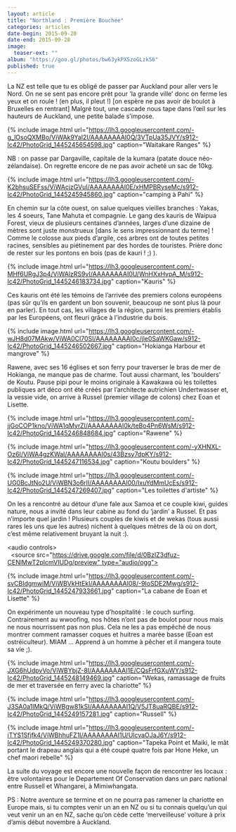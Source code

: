 ```yaml
---
layout: article
title: "Northland : Première Bouchée"
categories: articles
date-begin: 2015-09-20
date-end: 2015-09-28
image: 
  teaser-ext: ""
album: "https://goo.gl/photos/bw63ykPX5zoGLzk56"
published: true
---
```


La NZ est telle que tu es obligé de passer par Auckland pour aller vers le Nord. On ne se sent pas encore prêt pour ‘la grande ville’ donc on ferme les yeux et on roule ! (en plus, il pleut !)   [on espère ne pas avoir de boulot à Bruxelles en rentrant] Malgré tout, une cascade nous tape dans l’œil sur les hauteurs de Auckland, une petite balade s’impose.

{% include image.html url="https://lh3.googleusercontent.com/-g_lOsoQXMBo/ViWAk9YaI2I/AAAAAAAAI0Q/3VTpUa35JVY/s912-Ic42/PhotoGrid_1445245654598.jpg" caption="Waitakare Ranges" %}

NB : on passe par Dargaville, capitale de la kumara (patate douce néo-zélandaise). On regrette encore de ne pas avoir acheté un sac de 10kg.

{% include image.html url="https://lh3.googleusercontent.com/-K2bhsuSEFss/ViWAcjzGVuI/AAAAAAAAI0E/xHMPBRyseMc/s912-Ic42/PhotoGrid_1445245945860.jpg" caption="camping à Pahi" %}

En chemin sur la côte ouest, on salue quelques vieilles branches : Yakas, les 4 soeurs, Tane Mahuta et compagnie.  Le gang des kauris de Waipua Forest, vieux de plusieurs centaines d’années, larges d’une dizaine de mètres sont juste monstrueux [dans le sens impressionnant du terme] ! Comme le colosse aux pieds d’argile, ces arbres ont de toutes petites racines, sensibles au piétinement par des hordes de touristes. Prière donc de rester sur les pontons en bois (pas de kauri ! ;) ).

{% include image.html url="https://lh3.googleusercontent.com/-MHf6URgJ3p4/ViWAlzRS9vI/AAAAAAAAI0U/WnHXxHvpA_M/s912-Ic42/PhotoGrid_1445246183734.jpg" caption="Kauris" %}

Ces kauris ont été les témoins de l’arrivée des premiers colons européens (pas sûr qu’ils en gardent un bon souvenir, beaucoup ne sont plus là pour en parler). En tout cas, les villages de la région, parmi les premiers établis par les Européens, ont fleuri grâce à l’industrie du bois.

{% include image.html url="https://lh3.googleusercontent.com/-wJH8d07MAkw/ViWA0Cl70SI/AAAAAAAAI0c/jle0SaWKGaw/s912-Ic42/PhotoGrid_1445246502667.jpg" caption="Hokianga Harbour et mangrove" %}

Rawene, avec ses 16 églises et son ferry pour traverser le bras de mer de Hokianga, ne manque pas de charme. Tout aussi charmant, les 'boulders' de Koutu. Pause pipi pour le moins originale à Kawakawa où les toilettes publiques art déco ont été créés par l’architecte autrichien Undertwasser et, la vessie vide, on arrive à Russel (premier village de colons) chez Eoan et Lisette.

{% include image.html url="https://lh3.googleusercontent.com/-jjGoCOP1kno/ViWA1qMyrZI/AAAAAAAAI0k/teBo4Pn6WsM/s912-Ic42/PhotoGrid_1445246848684.jpg" caption="Rawene" %}

{% include image.html url="https://lh3.googleusercontent.com/-yXHNXL-Oz6I/ViWA4gzKWaI/AAAAAAAAI0s/43Bzsy7dpKY/s912-Ic42/PhotoGrid_1445247116534.jpg" caption="Koutu boulders" %}

{% include image.html url="https://lh3.googleusercontent.com/-UG0BcJtNo2U/ViWBN3o6rII/AAAAAAAAI00/IxuYdMmUcEs/s912-Ic42/PhotoGrid_1445247269407.jpg" caption="Les toilettes d'artiste" %}

On les a rencontré au détour d’une fale aux Samoa et ce couple kiwi, guides nature, nous a invité dans leur cabine au fond du ‘jardin’  a Russel. Et pas n’importe quel  jardin ! Plusieurs couples de kiwis et de wekas (tous aussi rares les uns que les autres) nichent à quelques mètres de là où on dort, c’est même relativement bruyant la nuit :).

<audio controls>
  <source src="https://drive.google.com/file/d/0BzIZ3dfuz-CENlMwT2plcmVIUDg/preview" type="audio/ogg">
</audio>

{% include image.html url="https://lh3.googleusercontent.com/-svCBIdgmwiM/ViWBVkHtEkI/AAAAAAAAI08/-9IoSDE2Mwg/s912-Ic42/PhotoGrid_1445247933661.jpg" caption="La cabane de Eoan et Lisette" %}

On expérimente un nouveau type d’hospitalité : le couch surfing. Contrairement au wwoofing, nos hôtes n’ont pas de boulot pour nous mais ne nous nourrissent pas non plus. Cela ne les a pas empêché de nous montrer comment ramasser coques et huitres a marée basse (Eoan est ostréiculteur). MIAM …  Apprend à un homme à pêcher et il mangera toute sa vie ;).

{% include image.html url="https://lh3.googleusercontent.com/-JXG6hUdpvVo/ViWBYbjZ-8I/AAAAAAAAI1E/CQsFrfGXuWY/s912-Ic42/PhotoGrid_1445248149469.jpg" caption="Wekas, ramassage de fruits de mer et traversée en ferry avec la chariotte" %}

{% include image.html url="https://lh3.googleusercontent.com/-J3SA0a1IMkQ/ViWBgw81kSI/AAAAAAAAI1Q/V5JT8uaRQBE/s912-Ic42/PhotoGrid_1445249157281.jpg" caption="Russell" %}

{% include image.html url="https://lh3.googleusercontent.com/-iTYS1Sfjfk4/ViWBhhuFZ1I/AAAAAAAAI1U/UlcvaOJaJ6Y/s912-Ic42/PhotoGrid_1445249370280.jpg" caption="Tapeka Point et Maiki, le mât portant le drapeau anglais qui a été coupé quatre fois par Hone Heke, un chef maori rebelle" %}

La suite du voyage est encore une nouvelle façon de rencontrer les locaux : être volontaires pour le Departement  Of Conservation dans un parc national entre Russell et Whangarei, à Mimiwhangata.

PS : Notre aventure se termine et on ne pourra pas ramener la chariotte en Europe mais, si tu comptes venir un an en NZ ou si tu connais quelqu’un qui veut venir un an en NZ, sache qu’on cède cette ‘merveilleuse’ voiture à prix d’amis début novembre à Auckland.
